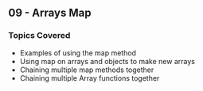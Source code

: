 ## 09 - Arrays Map

### Topics Covered

- Examples of using the map method
- Using map on arrays and objects to make new arrays
- Chaining multiple map methods together
- Chaining multiple Array functions together
